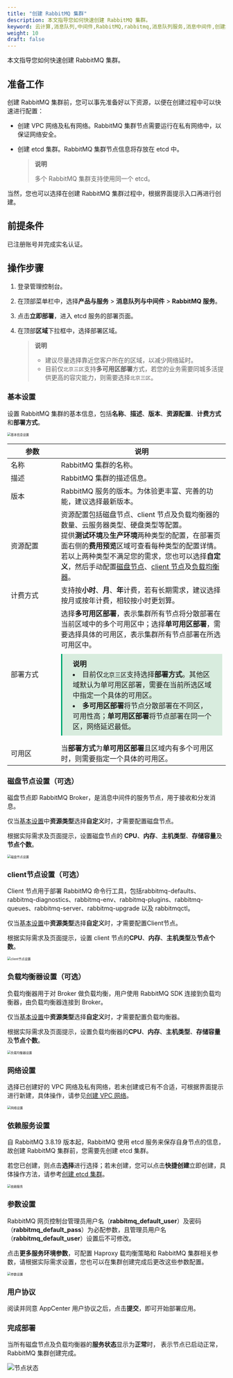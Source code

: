 ```yaml
---
title: "创建 RabbitMQ 集群"
description: 本文指导您如何快速创建 RabbitMQ 集群。
keyword: 云计算,消息队列,中间件,RabbitMQ,rabbitmq,消息队列服务,消息中间件,创建集群
weight: 10
draft: false
---
```


本文指导您如何快速创建 RabbitMQ 集群。

## 准备工作

创建 RabbitMQ 集群前，您可以事先准备好以下资源，以便在创建过程中可以快速进行配置：

- 创建 VPC 网络及私有网络。RabbitMQ 集群节点需要运行在私有网络中，以保证网络安全。

- 创建 etcd 集群。RabbitMQ 集群节点信息将存放在 etcd 中。

  > **说明**
  >
  > 多个 RabbitMQ 集群支持使用同一个 etcd。

当然，您也可以选择在创建 RabbitMQ 集群过程中，根据界面提示入口再进行创建。

## 前提条件

已注册账号并完成实名认证。

## 操作步骤

1. 登录管理控制台。

2. 在顶部菜单栏中，选择**产品与服务** > **消息队列与中间件** > **RabbitMQ 服务**。

3. 点击**立即部署**，进入 etcd 服务的部署页面。

4. 在顶部**区域**下拉框中，选择部署区域。

   > **说明**
   >
   > - 建议尽量选择靠近您客户所在的区域，以减少网络延时。
   > - 目前仅`北京三区`支持**多可用区部署**方式，若您的业务需要同城多活提供更高的容灾能力，则需要选择`北京三区`。

### 基本设置

设置 RabbitMQ 集群的基本信息，包括**名称**、**描述**、**版本**、**资源配置**、**计费方式**和**部署方式**。

<img src="../../_images/base_setup.png" alt="基本信息设置" style="zoom:50%;" />

| <span style="display:inline-block;width:100px">参数</span> | 说明                                                         |
| ---------------------------------------------------------- | ------------------------------------------------------------ |
| 名称                                                       | RabbitMQ 集群的名称。                                        |
| 描述                                                       | RabbitMQ 集群的描述信息。                                    |
| 版本                                                       | RabbitMQ 服务的版本。为体验更丰富、完善的功能，建议选择最新版本。 |
| 资源配置                                                   | 资源配置包括磁盘节点、client 节点及负载均衡器的数量、云服务器类型、硬盘类型等配置。<br>提供**测试环境**及**生产环境**两种类型的配置，在部署页面右侧的**费用预览**区域可查看每种类型的配置详情。若以上两种类型不满足您的需求，您也可以选择**自定义**，然后手动配置[磁盘节点](#磁盘节点设置可选)、[client 节点](#client节点设置可选)及[负载均衡器](#负载均衡器设置可选)。 |
| 计费方式                                                   | 支持按**小时**、**月**、**年**计费，若有长期需求，建议选择按月或按年计费，相较按小时更划算。 |
| 部署方式                                                   | 选择**多可用区部署**，表示集群所有节点将分散部署在当前区域中的多个可用区中；选择**单可用区部署**，需要选择具体的可用区，表示集群所有节点部署在所选可用区中。<div style="background-color: #D8ECDE; padding: 10px 24px; margin: 10px 0; border-left: 3px solid #00a971;"><b>说明</b><li>目前仅`北京三区`支持选择**部署方式**。其他区域默认为单可用区部署，需要在当前所选区域中指定一个具体的可用区。</li><li>**多可用区部署**将节点分散部署在不同区，可用性高；**单可用区部署**将节点部署在同一个区，网络延迟最低。</li></div> |
| 可用区                                                     | 当**部署方式**为**单可用区部署**且区域内有多个可用区时，则需要指定一个具体的可用区。 |

### 磁盘节点设置（可选）

磁盘节点即 RabbitMQ Broker，是消息中间件的服务节点，用于接收和分发消息。

仅当[基本设置](#基本设置)中**资源类型**选择**自定义**时，才需要配置磁盘节点。

根据实际需求及页面提示，设置磁盘节点的 **CPU**、**内存**、**主机类型**、**存储容量**及**节点个数**。

<img src="../../_images/disk_setting.png" alt="磁盘节点设置" style="zoom:50%;" />

### client节点设置（可选）

Client 节点用于部署 RabbitMQ 命令行工具，包括rabbitmq-defaults、rabbitmq-diagnostics、rabbitmq-env、rabbitmq-plugins、rabbitmq-queues、rabbitmq-server、rabbitmq-upgrade 以及 rabbitmqctl。

仅当[基本设置](#基本设置)中**资源类型**选择**自定义**时，才需要配置Client节点。

根据实际需求及页面提示，设置 client 节点的**CPU**、**内存**、**主机类型**及**节点个数**。

<img src="../../_images/client_setting.png" alt="client节点设置" style="zoom:50%;" />

### 负载均衡器设置（可选）

负载均衡器用于对 Broker 做负载均衡，用户使用 RabbitMQ SDK 连接到负载均衡器，由负载均衡器连接到 Broker。

仅当[基本设置](#基本设置)中**资源类型**选择**自定义**时，才需要配置负载均衡器。

根据实际需求及页面提示，设置负载均衡器的**CPU**、**内存**、**主机类型**、**存储容量**及**节点个数**。

<img src="../../_images/lb_setting.png" alt="负载均衡器设置" style="zoom:50%;" />

### 网络设置

选择已创建好的 VPC 网络及私有网络，若未创建或已有不合适，可根据界面提示进行新建，具体操作，请参见[创建 VPC 网络](/network/vpc/manual/vpcnet/10_create_vpc/)。

<img src="../../_images/net_setting.png" alt="网络设置" style="zoom:50%;" />

### 依赖服务设置

自 RabbitMQ 3.8.19 版本起，RabbitMQ 使用 etcd 服务来保存自身节点的信息，故创建 RabbitMQ 集群前，您需要先创建 etcd 集群。

若您已创建，则点击**选择**进行选择；若未创建，您可以点击**快捷创建**立即创建，具体操作方法，请参考[创建 etcd 集群](/middware/etcd/quickstart/qs10_deploy_etcd/)。

<img src="../../_images/etcd_setting.png" alt="依赖服务" style="zoom:50%;" />

### 参数设置

RabbitMQ 网页控制台管理员用户名（**rabbitmq_default_user**）及密码（**rabbitmq_default_pass**）为必配参数，且管理员用户名（**rabbitmq_default_user**）设置后不可修改。

点击**更多服务环境参数**，可配置 Haproxy 载均衡策略和 RabbitMQ 集群相关参数，请根据实际需求设置，您也可以在集群创建完成后更改这些参数配置。

<img src="../../_images/para_setting.png" alt="参数设置" style="zoom:50%;" />

### 用户协议

阅读并同意 AppCenter 用户协议之后，点击**提交**，即可开始部署应用。

### 完成部署

当所有磁盘节点及负载均衡器的**服务状态**显示为**正常**时， 表示节点已启动正常， RabbitMQ 集群创建完成。

![节点状态](../../_images/node_tab.png)

